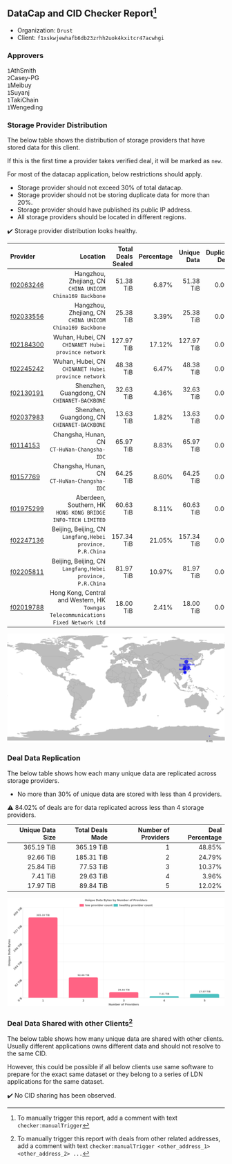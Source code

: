 ## DataCap and CID Checker Report[^1]
 - Organization: `Drust`
 - Client: `f1xskwjewhafb6db23zrhh2uok4kxitcr47acwhgi`
### Approvers
`1`AthSmith<br/>`2`Casey-PG<br/>`1`Meibuy<br/>`1`Suyanj<br/>`1`TakiChain<br/>`1`Wengeding

### Storage Provider Distribution
The below table shows the distribution of storage providers that have stored data for this client.

If this is the first time a provider takes verified deal, it will be marked as `new`.

For most of the datacap application, below restrictions should apply.
 - Storage provider should not exceed 30% of total datacap.
 - Storage provider should not be storing duplicate data for more than 20%.
 - Storage provider should have published its public IP address.
 - All storage providers should be located in different regions.

✔️ Storage provider distribution looks healthy.

| Provider                                              |                                                                              Location | Total Deals Sealed | Percentage | Unique Data | Duplicate Deals |
| :---------------------------------------------------- | ------------------------------------------------------------------------------------: | -----------------: | ---------: | ----------: | --------------: |
| [f02063246](https://filfox.info/en/address/f02063246) |                           Hangzhou, Zhejiang, CN<br/>`CHINA UNICOM China169 Backbone` |          51.38 TiB |      6.87% |   51.38 TiB |           0.00% |
| [f02033556](https://filfox.info/en/address/f02033556) |                           Hangzhou, Zhejiang, CN<br/>`CHINA UNICOM China169 Backbone` |          25.38 TiB |      3.39% |   25.38 TiB |           0.00% |
| [f02184300](https://filfox.info/en/address/f02184300) |                                Wuhan, Hubei, CN<br/>`CHINANET Hubei province network` |         127.97 TiB |     17.12% |  127.97 TiB |           0.00% |
| [f02245242](https://filfox.info/en/address/f02245242) |                                Wuhan, Hubei, CN<br/>`CHINANET Hubei province network` |          48.38 TiB |      6.47% |   48.38 TiB |           0.00% |
| [f02130191](https://filfox.info/en/address/f02130191) |                                       Shenzhen, Guangdong, CN<br/>`CHINANET-BACKBONE` |          32.63 TiB |      4.36% |   32.63 TiB |           0.00% |
| [f02037983](https://filfox.info/en/address/f02037983) |                                       Shenzhen, Guangdong, CN<br/>`CHINANET-BACKBONE` |          13.63 TiB |      1.82% |   13.63 TiB |           0.00% |
| [f0114153](https://filfox.info/en/address/f0114153)   |                                       Changsha, Hunan, CN<br/>`CT-HuNan-Changsha-IDC` |          65.97 TiB |      8.83% |   65.97 TiB |           0.00% |
| [f0157769](https://filfox.info/en/address/f0157769)   |                                       Changsha, Hunan, CN<br/>`CT-HuNan-Changsha-IDC` |          64.25 TiB |      8.60% |   64.25 TiB |           0.00% |
| [f01975299](https://filfox.info/en/address/f01975299) |                       Aberdeen, Southern, HK<br/>`HONG KONG BRIDGE INFO-TECH LIMITED` |          60.63 TiB |      8.11% |   60.63 TiB |           0.00% |
| [f02247136](https://filfox.info/en/address/f02247136) |                         Beijing, Beijing, CN<br/>`Langfang,Hebei province, P.R.China` |         157.34 TiB |     21.05% |  157.34 TiB |           0.00% |
| [f02205811](https://filfox.info/en/address/f02205811) |                         Beijing, Beijing, CN<br/>`Langfang,Hebei province, P.R.China` |          81.97 TiB |     10.97% |   81.97 TiB |           0.00% |
| [f02019788](https://filfox.info/en/address/f02019788) | Hong Kong, Central and Western, HK<br/>`Towngas Telecommunications Fixed Network Ltd` |          18.00 TiB |      2.41% |   18.00 TiB |           0.00% |

<img src="https://raw.githubusercontent.com/data-preservation-programs/filplus-checker-assets/main/filecoin-project/filecoin-plus-large-datasets/issues/1050/1692278216829.png"/>

### Deal Data Replication
The below table shows how each many unique data are replicated across storage providers.

- No more than 30% of unique data are stored with less than 4 providers.

⚠️ 84.02% of deals are for data replicated across less than 4 storage providers.

| Unique Data Size | Total Deals Made | Number of Providers | Deal Percentage |
| ---------------: | ---------------: | ------------------: | --------------: |
|       365.19 TiB |       365.19 TiB |                   1 |          48.85% |
|        92.66 TiB |       185.31 TiB |                   2 |          24.79% |
|        25.84 TiB |        77.53 TiB |                   3 |          10.37% |
|         7.41 TiB |        29.63 TiB |                   4 |           3.96% |
|        17.97 TiB |        89.84 TiB |                   5 |          12.02% |

<img src="https://raw.githubusercontent.com/data-preservation-programs/filplus-checker-assets/main/filecoin-project/filecoin-plus-large-datasets/issues/1050/1692278218286.png"/>

### Deal Data Shared with other Clients[^3]
The below table shows how many unique data are shared with other clients.
Usually different applications owns different data and should not resolve to the same CID.

However, this could be possible if all below clients use same software to prepare for the exact same dataset or they belong to a series of LDN applications for the same dataset.

✔️ No CID sharing has been observed.

[^1]: To manually trigger this report, add a comment with text `checker:manualTrigger`

[^2]: Deals from those addresses are combined into this report as they are specified with `checker:manualTrigger`

[^3]: To manually trigger this report with deals from other related addresses, add a comment with text `checker:manualTrigger <other_address_1> <other_address_2> ...`
